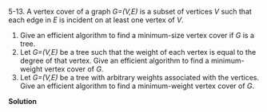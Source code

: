 5-13. A vertex cover of a graph *G=(V,E)* is a subset of vertices *V* such that each edge in *E*
 is incident on at least one vertex of *V*.

1. Give an efficient algorithm to find a minimum-size vertex cover if *G* is a tree.
2. Let *G=(V,E)* be a tree such that the weight of each vertex is equal to the degree of that 
vertex. Give an efficient algorithm to find a minimum-weight vertex cover of *G*.
3. Let *G=(V,E)* be a tree with arbitrary weights associated with the vertices. Give an efficient
 algorithm to find a minimum-weight vertex cover of *G*.

**Solution**

